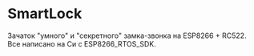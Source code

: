 # SmartLock
Зачаток "умного" и "секретного" замка-звонка на ESP8266 + RC522. Все написано на Си с ESP8266_RTOS_SDK.
